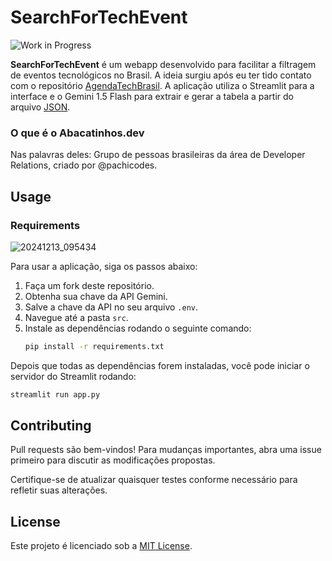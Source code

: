 

# SearchForTechEvent

![Work in Progress](https://img.shields.io/badge/status-in%20progress-orange)

**SearchForTechEvent** é um webapp desenvolvido para facilitar a filtragem de eventos tecnológicos no Brasil. A ideia surgiu após eu ter tido contato com o repositório [AgendaTechBrasil](https://github.com/Abacatinhos/agenda-tech-brasil). A aplicação utiliza o Streamlit para a interface e o Gemini 1.5 Flash para extrair e gerar a tabela a partir do arquivo [JSON](https://github.com/Abacatinhos/agenda-tech-brasil/blob/main/src/db/database.json).

### O que é o Abacatinhos.dev

Nas palavras deles: Grupo de pessoas brasileiras da área de Developer Relations, criado por @pachicodes.

## Usage


### Requirements
![20241213_095434](https://github.com/user-attachments/assets/5454ed74-7253-452a-97b0-485eedac2aa2)


Para usar a aplicação, siga os passos abaixo:

1. Faça um fork deste repositório.
2. Obtenha sua chave da API Gemini.
3. Salve a chave da API no seu arquivo `.env`.
4. Navegue até a pasta `src`.
5. Instale as dependências rodando o seguinte comando:
   ```bash
   pip install -r requirements.txt
   ```

Depois que todas as dependências forem instaladas, você pode iniciar o servidor do Streamlit rodando:
```bash
streamlit run app.py
```

## Contributing

Pull requests são bem-vindos! Para mudanças importantes, abra uma issue primeiro para discutir as modificações propostas.

Certifique-se de atualizar quaisquer testes conforme necessário para refletir suas alterações.

## License

Este projeto é licenciado sob a [MIT License](https://choosealicense.com/licenses/mit/).

